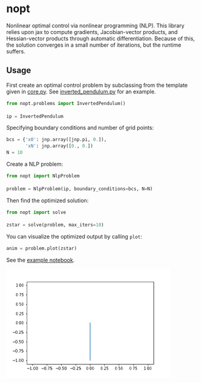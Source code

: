 # nopt
Nonlinear optimal control via nonlinear programming (NLP). This library relies upon jax to compute gradients, Jacobian-vector products, and Hessian-vector products through automatic differentiation. Because of this, the solution converges in a small number of iterations, but the runtime suffers.

## Usage

First create an optimal control problem by subclassing from the template given in [core.py](nopt/core.py). See [inverted_pendulum.py](nopt/problems/inverted_pendulum.py) for an example.

``` python
from nopt.problems import InvertedPendulum()

ip = InvertedPendulum
```

Specifying boundary conditions and number of grid points:

``` python
bcs = {'x0': jnp.array([jnp.pi, 0.]),
       'xN': jnp.array([0., 0.])
N = 10
```

Create a NLP problem:
``` python
from nopt import NlpProblem

problem = NlpProblem(ip, boundary_conditions=bcs, N=N)
```
Then find the optimized solution:

``` python
from nopt import solve

zstar = solve(problem, max_iters=10)
```

You can visualize the optimized output by calling ```plot```:

``` python
anim = problem.plot(zstar)
```

See the [example notebook](example.ipynb).

![](fig/inverted_pendulum.gif)
